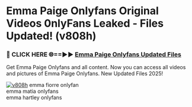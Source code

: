 # Emma Paige Onlyfans Original Videos 0nlyFans Leaked - Files Updated! (v808h)

<h3>🔴 CLICK HERE 🌐==►► <a href="https://tinyurl.com/3hn5wdd3" rel="nofollow">Emma Paige Onlyfans Updated Files</a></h3>

Get Emma Paige Onlyfans and all content. Now you can access all videos and pictures of Emma Paige Onlyfans. New Updated Files 2025!

[![v808h](https://i.imgur.com/4HnBqBT.gif)](https://tinyurl.com/3hn5wdd3)
emma fiorre onlyfan<br>
emma matia onlyfans<br>
emma hartley onlyfans